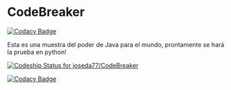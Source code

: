# CodeBreaker

[![Codacy Badge](https://api.codacy.com/project/badge/Grade/1e6727ba0fed491b80f57d85540be121)](https://app.codacy.com/app/joseda77/CodeBreaker?utm_source=github.com&utm_medium=referral&utm_content=joseda77/CodeBreaker&utm_campaign=Badge_Grade_Settings)

Esta es una muestra del poder de Java para el mundo, prontamente se hará la prueba en python!

[ ![Codeship Status for joseda77/CodeBreaker](https://app.codeship.com/projects/2578fee0-c2e3-0136-8c76-6e893063e31d/status?branch=master)](https://app.codeship.com/projects/313843)

[![Codacy Badge](https://api.codacy.com/project/badge/Grade/1b0931a2507c4254aec809479bec0a3e)](https://www.codacy.com/app/joseda77/CodeBreaker?utm_source=github.com&amp;utm_medium=referral&amp;utm_content=joseda77/CodeBreaker&amp;utm_campaign=Badge_Grade)
